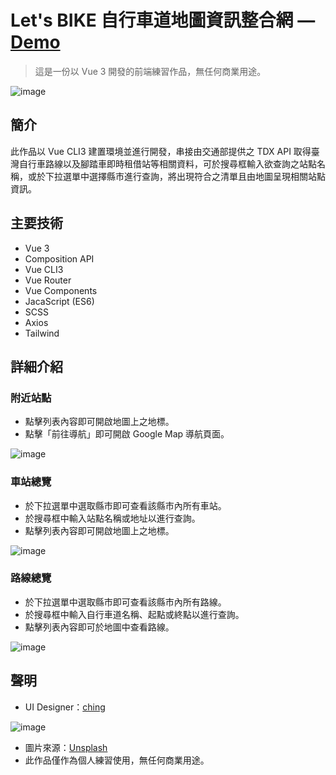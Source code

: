 # Let's BIKE 自行車道地圖資訊整合網 — [Demo](https://syuanyuri.github.io/tdx_bikeways/)

> 這是一份以 Vue 3 開發的前端練習作品，無任何商業用途。

![image](https://upload.cc/i1/2022/02/20/3a2i1O.png)

## 簡介

此作品以 Vue CLI3 建置環境並進行開發，串接由交通部提供之 TDX API 取得臺灣自行車路線以及腳踏車即時租借站等相關資料，可於搜尋框輸入欲查詢之站點名稱，或於下拉選單中選擇縣市進行查詢，將出現符合之清單且由地圖呈現相關站點資訊。

## 主要技術

- Vue 3
- Composition API
- Vue CLI3
- Vue Router
- Vue Components
- JacaScript (ES6)
- SCSS
- Axios
- Tailwind

## 詳細介紹

### 附近站點

- 點擊列表內容即可開啟地圖上之地標。
- 點擊「前往導航」即可開啟 Google Map 導航頁面。

![image](https://upload.cc/i1/2022/03/09/ZqAit7.png)

### 車站總覽

- 於下拉選單中選取縣市即可查看該縣市內所有車站。
- 於搜尋框中輸入站點名稱或地址以進行查詢。
- 點擊列表內容即可開啟地圖上之地標。

![image](https://upload.cc/i1/2021/12/17/GozqBn.png)

### 路線總覽

- 於下拉選單中選取縣市即可查看該縣市內所有路線。
- 於搜尋框中輸入自行車道名稱、起點或終點以進行查詢。
- 點擊列表內容即可於地圖中查看路線。

![image](https://upload.cc/i1/2021/12/17/pHGdY5.png)

## 聲明

- UI Designer：[ching](https://www.figma.com/file/PjIYEwbH4y5e97NnR5KdIq/Let's-BIKE?node-id=0%3A1)

![image](https://upload.cc/i1/2021/12/17/HzDFg9.jpg)

- 圖片來源：[Unsplash](https://unsplash.com/)
- 此作品僅作為個人練習使用，無任何商業用途。
